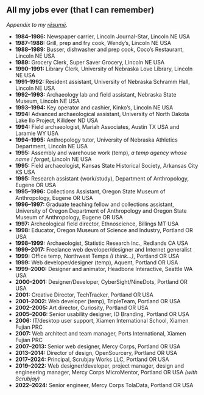 All my jobs ever (that I can remember)
--------------------------------------

*Appendix to my [résumé](https://github.com/axoplasm/axoplasm/blob/main/resume.markdown).*

* **1984–1986:** Newspaper carrier, Lincoln Journal-Star, Lincoln NE USA
* **1987–1988:** Grill, prep and fry cook, Wendy’s, Lincoln NE USA
* **1988–1989:** Busser, dishwasher and prep cook, Coco’s Restaurant, Lincoln NE USA
* **1989:** Grocery Clerk, Super Saver Grocery, Lincoln NE USA
* **1990–1991:** Library Clerk, University of Nebraska Love Library, Lincoln NE USA
* **1991–1992:** Resident assistant, University of Nebraska Schramm Hall, Lincoln NE USA
* **1992–1993:** Archaeology lab and field assistant, Nebraska State Museum, Lincoln NE USA
* **1993–1994:** Key operator and cashier, Kinko’s, Lincoln NE USA
* **1994:** Advanced archaeological assistant, University of North Dakota Lake Ilo Project, Killdeer ND USA
* **1994:** Field archaeologist, Mariah Associates, Austin TX USA and Laramie WY USA
* **1994–1995:** Anthropology tutor, University of Nebraska Athletics Department, Lincoln NE USA
* **1995:** Assembly and warehouse work (temp), *a temp agency whose name I forget*, Lincoln NE USA
* **1995:** Field archaeologist, Kansas State Historical Society, Arkansas City KS USA
* **1995:** Research assistant (work/study), Department of Anthropology, Eugene OR USA 
* **1995–1996:** Collections Assistant, Oregon State Museum of Anthropology, Eugene OR USA
* **1996–1997:** Graduate teaching fellow and collections assistant, University of Oregon Department of Anthropology and Oregon State Museum of Anthropology, Eugene OR USA
* **1997:** Archeological field director, Ethnoscience, Billings MT USA
* **1998:** Educator, Oregon Museum of Science and Industry, Portland OR USA
* **1998–1999:** Archaeologist, Statistic Research Inc., Redlands CA USA
* **1999–2017:** Freelance web developer/designer and Internet generalist
* **1999:** Office temp, Northwest Temps *(I think…)*, Portland OR USA
* **1999:** Web developer/designer (temp), Aquent, Portland OR USA
* **1999–2000:** Designer and animator, Headbone Interactive, Seattle WA USA
* **2000–2001:** Designer/Developer, CyberSight/NineDots, Portland OR USA
* **2001:** Creative Director, TechTracker, Portland OR USA
* **2001–2002:** Web developer (temp), TripleTeam, Portland OR USA
* **2002–2005:** Art director, Curiosity, Portland OR USA
* **2005–2006:** Senior usability designer, ID Branding, Portland OR USA
* **2006:** IT/desktop user support, Xiamen International School, Xiamen Fujian PRC
* **2007:** Web architect and team manager, Ports International, Xiamen Fujian PRC
* **2007–2013:** Senior web designer, Mercy Corps, Portland OR USA
* **2013–2014:** Director of design, OpenSourcery, Portland OR USA
* **2017–2024:** Principal, Scrubjay Works LLC, Portland OR USA
* **2019–2022:** Web designer/developer, project manager, design and engineering manager, Mercy Corps MicroMentor, Portland OR USA *(with Scrubjay)*
* **2022–2024:** Senior engineer, Mercy Corps TolaData, Portland OR USA


